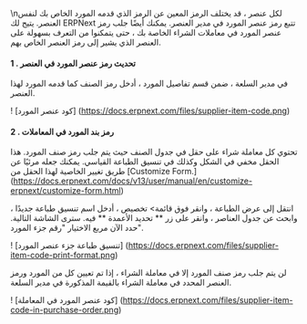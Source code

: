 \nلكل عنصر ، قد يختلف الرمز المعين عن الرمز الذي قدمه المورد الخاص بك لنفس العنصر. يتيح لك ERPNext تتبع رمز عنصر المورد في مدير العنصر. يمكنك أيضًا جلب رمز عنصر المورد في معاملات الشراء الخاصة بك ، حتى يتمكنوا من التعرف بسهولة على العنصر الذي يشير إلى رمز العنصر الخاص بهم.

#### 1 \. تحديث رمز عنصر المورد في العنصر

في مدير السلعة ، ضمن قسم تفاصيل المورد ، أدخل رمز الصنف كما قدمه المورد لهذا العنصر.

! [كود عنصر المورد] (https://docs.erpnext.com/files/supplier-item-code.png)

#### 2 \. رمز بند المورد في المعاملات

تحتوي كل معاملة شراء على حقل في جدول الصنف حيث يتم جلب رمز صنف المورد. هذا الحقل مخفي في الشكل وكذلك في تنسيق الطباعة القياسي. يمكنك جعله مرئيًا عن طريق تغيير الخاصية لهذا الحقل من [Customize Form.] (https://docs.erpnext.com/docs/v13/user/manual/en/customize-erpnext/customize-form.html)

انتقل إلى عرض الطباعة ، وانقر فوق قائمة> تخصيص ، أدخل اسم تنسيق طباعة جديدًا ، وابحث عن جدول العناصر ، وانقر على زر ** تحديد الأعمدة ** فيه. سترى الشاشة التالية. حدد الآن مربع الاختيار "رقم جزء المورد".

! [تنسيق طباعة جزء عنصر المورد] (https://docs.erpnext.com/files/supplier-item-code-print-format.png)

لن يتم جلب رمز صنف المورد إلا في معاملة الشراء ، إذا تم تعيين كل من المورد ورمز العنصر المحدد في معاملة الشراء بالقيمة المذكورة في مدير السلعة.

! [كود عنصر المورد في المعاملة] (https://docs.erpnext.com/files/supplier-item-code-in-purchase-order.png)